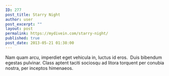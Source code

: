 ```yaml
---
ID: 277
post_title: Starry Night
author: user
post_excerpt: ""
layout: post
permalink: https://mydivein.com/starry-night/
published: true
post_date: 2013-05-21 01:38:00
---
```

Nam quam arcu, imperdiet eget vehicula in, luctus id eros.  Duis bibendum egestas pulvinar. Class aptent taciti sociosqu ad litora torquent per conubia nostra, per inceptos himenaeos.